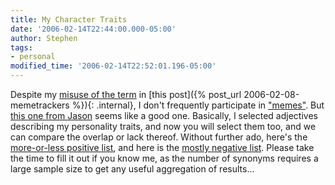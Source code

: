 ```yaml
---
title: My Character Traits
date: '2006-02-14T22:44:00.000-05:00'
author: Stephen
tags:
- personal
modified_time: '2006-02-14T22:52:01.196-05:00'
---
```


Despite my [misuse of the term](http://blogs.msdn.com/alexbarn/archive/2006/02/10/530031.aspx) in
[this post]({% post_url 2006-02-08-memetrackers %}){: .internal}, I don't frequently participate in
["memes"](http://en.wikipedia.org/wiki/Meme). But [this one from Jason](http://jasonlove.livejournal.com/43671.html) seems like a good one.
Basically, I selected adjectives describing my personality traits, and now you will select them too, and we can compare the overlap or lack
thereof. Without further ado, here's the [more-or-less positive list](http://kevan.org/johari?name=jrduncans), and here is the
[mostly negative list](http://kevan.org/nohari?name=jrduncans). Please take the time to fill it out if you know me, as the number of synonyms requires a large sample size to get any useful aggregation of results...
